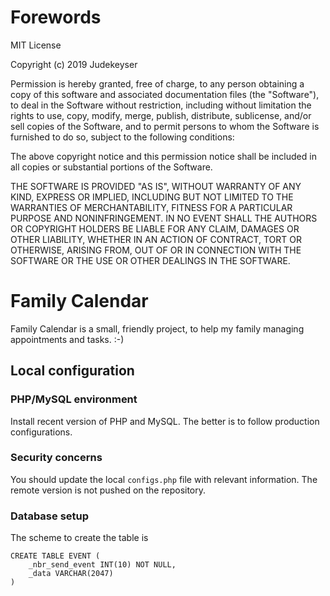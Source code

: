 # Forewords

MIT License

Copyright (c) 2019 Judekeyser

Permission is hereby granted, free of charge, to any person obtaining a copy
of this software and associated documentation files (the "Software"), to deal
in the Software without restriction, including without limitation the rights
to use, copy, modify, merge, publish, distribute, sublicense, and/or sell
copies of the Software, and to permit persons to whom the Software is
furnished to do so, subject to the following conditions:

The above copyright notice and this permission notice shall be included in all
copies or substantial portions of the Software.

THE SOFTWARE IS PROVIDED "AS IS", WITHOUT WARRANTY OF ANY KIND, EXPRESS OR
IMPLIED, INCLUDING BUT NOT LIMITED TO THE WARRANTIES OF MERCHANTABILITY,
FITNESS FOR A PARTICULAR PURPOSE AND NONINFRINGEMENT. IN NO EVENT SHALL THE
AUTHORS OR COPYRIGHT HOLDERS BE LIABLE FOR ANY CLAIM, DAMAGES OR OTHER
LIABILITY, WHETHER IN AN ACTION OF CONTRACT, TORT OR OTHERWISE, ARISING FROM,
OUT OF OR IN CONNECTION WITH THE SOFTWARE OR THE USE OR OTHER DEALINGS IN THE
SOFTWARE.

# Family Calendar

Family Calendar is a small, friendly project, to help my family managing
appointments and tasks. :-)

## Local configuration

### PHP/MySQL environment

Install recent version of PHP and MySQL. The better is to follow production configurations.

### Security concerns

You should update the local `configs.php` file with relevant information.
The remote version is not pushed on the repository.

### Database setup

The scheme to create the table is
```
CREATE TABLE EVENT (
    _nbr_send_event INT(10) NOT NULL,
    _data VARCHAR(2047)
)
```
